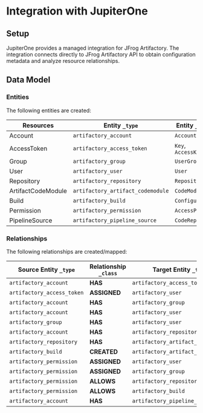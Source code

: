 # Integration with JupiterOne

## Setup

JupiterOne provides a managed integration for JFrog Artifactory. The integration
connects directly to JFrog Artifactory API to obtain configuration metadata and
analyze resource relationships.

<!-- {J1_DOCUMENTATION_MARKER_START} -->
<!--
********************************************************************************
NOTE: ALL OF THE FOLLOWING DOCUMENTATION IS GENERATED USING THE
"j1-integration document" COMMAND. DO NOT EDIT BY HAND! PLEASE SEE THE DEVELOPER
DOCUMENTATION FOR USAGE INFORMATION:

https://github.com/JupiterOne/sdk/blob/master/docs/integrations/development.md
********************************************************************************
-->

## Data Model

### Entities

The following entities are created:

| Resources          | Entity `_type`                    | Entity `_class`    |
| ------------------ | --------------------------------- | ------------------ |
| Account            | `artifactory_account`             | `Account`          |
| AccessToken        | `artifactory_access_token`        | `Key`, `AccessKey` |
| Group              | `artifactory_group`               | `UserGroup`        |
| User               | `artifactory_user`                | `User`             |
| Repository         | `artifactory_repository`          | `Repository`       |
| ArtifactCodeModule | `artifactory_artifact_codemodule` | `CodeModule`       |
| Build              | `artifactory_build`               | `Configuration`    |
| Permission         | `artifactory_permission`          | `AccessPolicy`     |
| PipelineSource     | `artifactory_pipeline_source`     | `CodeRepo`         |

### Relationships

The following relationships are created/mapped:

| Source Entity `_type`      | Relationship `_class` | Target Entity `_type`             |
| -------------------------- | --------------------- | --------------------------------- |
| `artifactory_account`      | **HAS**               | `artifactory_access_token`        |
| `artifactory_access_token` | **ASSIGNED**          | `artifactory_user`                |
| `artifactory_account`      | **HAS**               | `artifactory_group`               |
| `artifactory_account`      | **HAS**               | `artifactory_user`                |
| `artifactory_group`        | **HAS**               | `artifactory_user`                |
| `artifactory_account`      | **HAS**               | `artifactory_repository`          |
| `artifactory_repository`   | **HAS**               | `artifactory_artifact_codemodule` |
| `artifactory_build`        | **CREATED**           | `artifactory_artifact_codemodule` |
| `artifactory_permission`   | **ASSIGNED**          | `artifactory_user`                |
| `artifactory_permission`   | **ASSIGNED**          | `artifactory_group`               |
| `artifactory_permission`   | **ALLOWS**            | `artifactory_repository`          |
| `artifactory_permission`   | **ALLOWS**            | `artifactory_build`               |
| `artifactory_account`      | **HAS**               | `artifactory_pipeline_source`     |

<!--
********************************************************************************
END OF GENERATED DOCUMENTATION AFTER BELOW MARKER
********************************************************************************
-->
<!-- {J1_DOCUMENTATION_MARKER_END} -->

